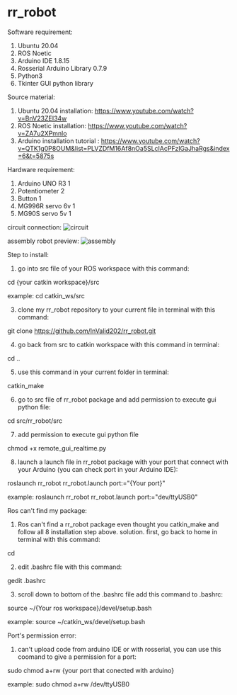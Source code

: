 # rr_robot

Software requirement:
1. Ubuntu 20.04  
2. ROS Noetic
3. Arduino IDE 1.8.15
4. Rosserial Arduino Library 0.7.9
5. Python3
6. Tkinter GUI python library

Source material:

1. Ubuntu 20.04 installation: https://www.youtube.com/watch?v=BnV23ZEI34w
2. ROS Noetic installation: https://www.youtube.com/watch?v=ZA7u2XPmnlo
3. Arduino installation tutorial : https://www.youtube.com/watch?v=QTK1g0P8OUM&list=PLVZDfM16Af8nOa5SLcIAcPFzIGaJhaRgs&index=6&t=5875s

Hardware requirement:
1. Arduino UNO R3       1 
2. Potentiometer        2
3. Button               1
4. MG996R servo 6v      1
5. MG90S  servo 5v      1

circuit connection:
![circuit](https://github.com/InValid202/rr_robot/assets/125998503/14724ada-29ed-48fb-894d-8f6f49163eba)

assembly robot preview:
![assembly](https://github.com/InValid202/rr_robot/assets/125998503/4755fe8c-5e7e-4a92-b16d-498a22362662)

Step to install:
1. go into src file of your ROS workspace with this command:

cd {your catkin workspace}/src
   
   example: cd catkin_ws/src
   
3. clone my rr_robot repository to your current file in terminal with this command:
   
git clone https://github.com/InValid202/rr_robot.git

4. go back from src to catkin workspace with this command in terminal:

cd ..
   
5. use this command in your current folder in terminal:

catkin_make

6. go to src file of rr_robot package and add permission to execute gui python file:

cd src/rr_robot/src

7. add permission to execute gui python file

chmod +x remote_gui_realtime.py

8. launch a launch file in rr_robot package with your port that connect with your Arduino (you can check port in your Arduino IDE):

roslaunch rr_robot rr_robot.launch port:="{Your port}"

example: roslaunch rr_robot rr_robot.launch port:="dev/ttyUSB0"

Ros can't find my package:
1. Ros can't find a rr_robot package even thought you catkin_make and follow all 8 installation step above.
   solution. first, go back to home in terminal with this command:

cd
   
2. edit .bashrc file with this command:

gedit .bashrc

3. scroll down to bottom of the .bashrc file add this command to .bashrc:

source ~/{Your ros workspace}/devel/setup.bash

example: source ~/catkin_ws/devel/setup.bash

Port's permission error:
1. can't upload code from arduino IDE or with rosserial, you can use this coomand to give a permission for a port:

sudo chmod a+rw {your port that conected with arduino}

example: sudo chmod a+rw /dev/ttyUSB0
